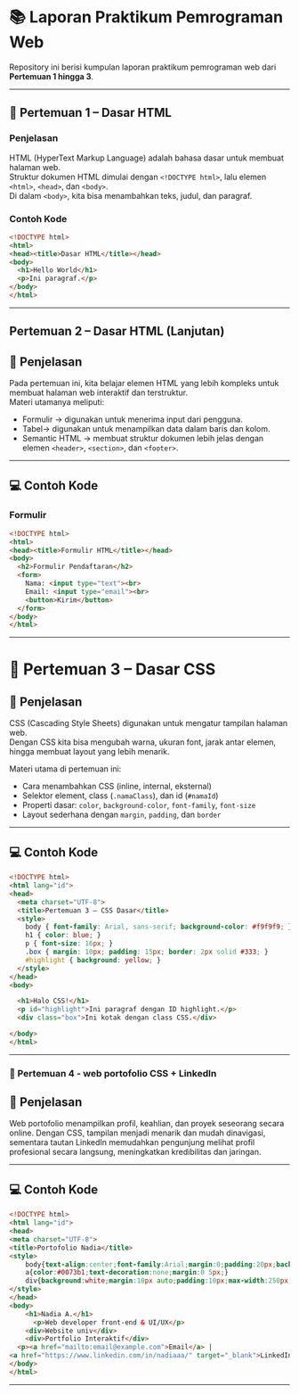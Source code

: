 # 📚 Laporan Praktikum Pemrograman Web

Repository ini berisi kumpulan laporan praktikum pemrograman web dari **Pertemuan 1 hingga 3**.  

---

## 📝 Pertemuan 1 – Dasar HTML
### Penjelasan
HTML (HyperText Markup Language) adalah bahasa dasar untuk membuat halaman web.  
Struktur dokumen HTML dimulai dengan `<!DOCTYPE html>`, lalu elemen `<html>`, `<head>`, dan `<body>`.  
Di dalam `<body>`, kita bisa menambahkan teks, judul, dan paragraf.  

### Contoh Kode
```html
<!DOCTYPE html>
<html>
<head><title>Dasar HTML</title></head>
<body>
  <h1>Hello World</h1>
  <p>Ini paragraf.</p>
</body>
</html>
```
---

## Pertemuan 2 – Dasar HTML (Lanjutan)

## 📖 Penjelasan
Pada pertemuan ini, kita belajar elemen HTML yang lebih kompleks untuk membuat halaman web interaktif dan terstruktur.  
Materi utamanya meliputi:  
- Formulir → digunakan untuk menerima input dari pengguna.  
- Tabel→ digunakan untuk menampilkan data dalam baris dan kolom.  
- Semantic HTML → membuat struktur dokumen lebih jelas dengan elemen `<header>`, `<section>`, dan `<footer>`.  

---

## 💻 Contoh Kode

### Formulir
```html
<!DOCTYPE html>
<html>
<head><title>Formulir HTML</title></head>
<body>
  <h2>Formulir Pendaftaran</h2>
  <form>
    Nama: <input type="text"><br>
    Email: <input type="email"><br>
    <button>Kirim</button>
  </form>
</body>
</html>
```
---
# 🎨 Pertemuan 3 – Dasar CSS

## 📖 Penjelasan
CSS (Cascading Style Sheets) digunakan untuk mengatur tampilan halaman web.  
Dengan CSS kita bisa mengubah warna, ukuran font, jarak antar elemen, hingga membuat layout yang lebih menarik.  

Materi utama di pertemuan ini:  
- Cara menambahkan CSS (inline, internal, eksternal)  
- Selektor element, class (`.namaClass`), dan id (`#namaId`)  
- Properti dasar: `color`, `background-color`, `font-family`, `font-size`  
- Layout sederhana dengan `margin`, `padding`, dan `border`  

---

## 💻 Contoh Kode 
```html
<!DOCTYPE html>
<html lang="id">
<head>
  <meta charset="UTF-8">
  <title>Pertemuan 3 – CSS Dasar</title>
  <style>
    body { font-family: Arial, sans-serif; background-color: #f9f9f9; }
    h1 { color: blue; }
    p { font-size: 16px; }
    .box { margin: 10px; padding: 15px; border: 2px solid #333; }
    #highlight { background: yellow; }
  </style>
</head>
<body>

  <h1>Halo CSS!</h1>
  <p id="highlight">Ini paragraf dengan ID highlight.</p>
  <div class="box">Ini kotak dengan class CSS.</div>

</body>
</html>
```
---

### 📝 Pertemuan 4 - web portofolio CSS + Linkedln

## 📖 Penjelasan
Web portofolio menampilkan profil, keahlian, dan proyek seseorang secara online. Dengan CSS, tampilan menjadi menarik dan
mudah dinavigasi, sementara tautan LinkedIn memudahkan pengunjung melihat profil profesional secara langsung, meningkatkan kredibilitas dan jaringan.

---

## 💻 Contoh Kode 
```html
<!DOCTYPE html>
<html lang="id">
<head>
<meta charset="UTF-8">
<title>Portofolio Nadia</title>
<style>
    body{text-align:center;font-family:Arial;margin:0;padding:20px;background:#f4f4f4;}
    a{color:#0073b1;text-decoration:none;margin:0 5px;}
    div{background:white;margin:10px auto;padding:10px;max-width:250px;border-radius:6px;}
</style>
</head>
<body>
    <h1>Nadia A.</h1>
      <p>Web developer front-end & UI/UX</p>
    <div>Website univ</div>
    <div>Portfolio Interaktif</div>
  <p><a href="mailto:email@example.com">Email</a> | 
<a href="https://www.linkedin.com/in/nadiaaa/" target="_blank">LinkedIn</a></p>
</body>
</html>
```

---


